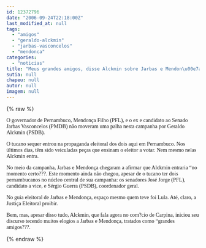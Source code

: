 ```yaml
---
id: 12372796
date: "2006-09-24T22:18:00Z"
last_modified_at: null
tags:
  - "amigos"
  - "geraldo-alckmin"
  - "jarbas-vasconcelos"
  - "mendonca"
categories:
  - "noticias"
title: "Meus grandes amigos, disse Alckmin sobre Jarbas e Mendon\u00e7a"
sutia: null
chapeu: null
autor: null
imagem: null
---
```

{% raw %}
<p><P><FONT face=Verdana>O governador de Pernambuco, Mendonça Filho (PFL), e o ex e candidato ao Senado Jarbas Vasconcelos (PMDB) não moveram uma palha nesta campanha por Geraldo Alckmin (PSDB).</FONT></P></p>
<p><P><FONT face=Verdana>O tucano sequer entrou na propaganda eleitoral dos dois aqui em Pernambuco. Nos últimos dias, têm sido veiculadas peças que ensinam o eleitor a votar. Nem mesmo nelas Alckmin entra.</FONT></P></p>
<p><P><FONT face=Verdana>No meio da campanha, Jarbas e Mendonça chegaram a afirmar que Alckmin entraria “no momento certo???. Este momento ainda não chegou, apesar de o tucano ter dois pernambucanos no núcleo central de sua campanha: os senadores José Jorge (PFL), candidato a vice, e Sérgio Guerra (PSDB), coordenador geral.</FONT></P></p>
<p><P><FONT face=Verdana>No guia eleitoral de Jarbas e Mendonça, espaço mesmo quem teve foi Lula. Até, claro, a Justiça Eleitoral proibir.</FONT></P></p>
<p><P><FONT face=Verdana>Bem, mas, apesar disso tudo, Alckmin, que fala agora no com?cio de Carpina, iniciou seu discurso tecendo muitos elogios a Jarbas e Mendonça, tratados como “grandes amigos???.</FONT></P> </p>
{% endraw %}